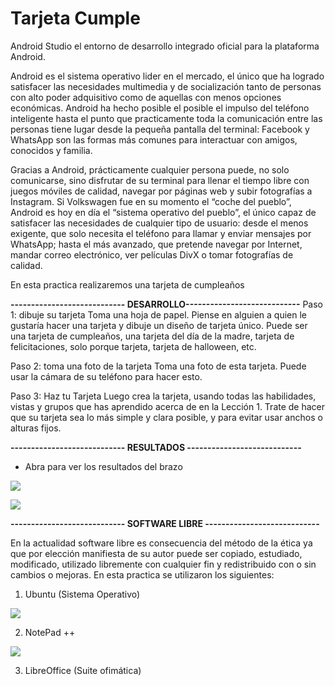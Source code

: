 # Tarjeta Cumple

Android Studio  el entorno de desarrollo integrado oficial para la plataforma Android. 

Android es el sistema operativo lider en el mercado, el único que ha logrado satisfacer las necesidades multimedia y de socialización tanto de personas con alto poder adquisitivo como de aquellas con menos opciones económicas. Android ha hecho posible el posible el impulso del teléfono inteligente hasta el punto que practicamente toda la comunicación entre las personas tiene lugar desde la pequeña pantalla del terminal: Facebook y WhatsApp son las formas más comunes para interactuar con amigos, conocidos y familia.

Gracias a Android, prácticamente cualquier persona puede, no solo comunicarse, sino disfrutar de su terminal para llenar el tiempo libre con juegos móviles de calidad, navegar por páginas web y subir fotografías a Instagram. Si Volkswagen fue en su momento el “coche del pueblo”, Android es hoy en día el “sistema operativo del pueblo”, el único capaz de satisfacer las necesidades de cualquier tipo de usuario: desde el menos exigente, que solo necesita el teléfono para llamar y enviar mensajes por WhatsApp; hasta el más avanzado, que pretende navegar por Internet, mandar correo electrónico, ver películas DivX o tomar fotografías de calidad.

En esta practica realizaremos una tarjeta de cumpleaños 


**---------------------------- DESARROLLO----------------------------**
Paso 1: dibuje su tarjeta
Toma una hoja de papel. Piense en alguien a quien le gustaría hacer una tarjeta y dibuje
un diseño de tarjeta único. Puede ser una tarjeta de cumpleaños, una tarjeta del día de la madre,
tarjeta de felicitaciones, solo porque tarjeta, tarjeta de halloween, etc.

Paso 2: toma una foto de la tarjeta
Toma una foto de esta tarjeta. Puede usar la cámara de su teléfono para hacer esto.

Paso 3: Haz tu Tarjeta
Luego crea la tarjeta, usando todas las habilidades, vistas y grupos que has aprendido
acerca de en la Lección 1. Trate de hacer que su tarjeta sea lo más simple y clara posible,
y para evitar usar anchos o alturas fijos.



**---------------------------- RESULTADOS ----------------------------**

+ Abra para ver los resultados del brazo 

<a href="https://1drv.ms/u/s!Aizy46b43Ozzglr1SQ-MkT6heXkN"><img src="https://1drv.ms/u/s!Aizy46b43Ozzglr1SQ-MkT6heXkN" /></a>


<a href="https://1drv.ms/f/s!Aizy46b43OzzglwrenAWUR76PFjU"><img src="https://1drv.ms/f/s!Aizy46b43OzzglwrenAWUR76PFjU" /></a>

**---------------------------- SOFTWARE LIBRE ----------------------------**


En la actualidad software libre es consecuencia del método de la ética ya que por elección manifiesta de su autor puede ser copiado, 
estudiado, modificado, utilizado libremente con cualquier fin y redistribuido con o sin cambios o mejoras. En esta practica se
utilizaron los siguientes:

1. Ubuntu (Sistema Operativo)

<a href="https://1drv.ms/u/s!Aizy46b43OzzghxX44Er1X3MZlBv"><img src="https://1drv.ms/u/s!Aizy46b43OzzghxX44Er1X3MZlBv" /></a>


2. NotePad ++ 

<a href="https://1drv.ms/u/s!Aizy46b43OzzgiB5g6eUlGQMT6f-"><img src="https://1drv.ms/u/s!Aizy46b43OzzgiB5g6eUlGQMT6f-" /></a>


3. LibreOffice (Suite ofimática)
